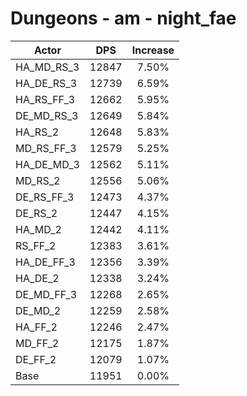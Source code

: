 # Dungeons - am - night_fae
| Actor | DPS | Increase |
|---|:---:|:---:|
|HA_MD_RS_3|12847|7.50%|
|HA_DE_RS_3|12739|6.59%|
|HA_RS_FF_3|12662|5.95%|
|DE_MD_RS_3|12649|5.84%|
|HA_RS_2|12648|5.83%|
|MD_RS_FF_3|12579|5.25%|
|HA_DE_MD_3|12562|5.11%|
|MD_RS_2|12556|5.06%|
|DE_RS_FF_3|12473|4.37%|
|DE_RS_2|12447|4.15%|
|HA_MD_2|12442|4.11%|
|RS_FF_2|12383|3.61%|
|HA_DE_FF_3|12356|3.39%|
|HA_DE_2|12338|3.24%|
|DE_MD_FF_3|12268|2.65%|
|DE_MD_2|12259|2.58%|
|HA_FF_2|12246|2.47%|
|MD_FF_2|12175|1.87%|
|DE_FF_2|12079|1.07%|
|Base|11951|0.00%|

